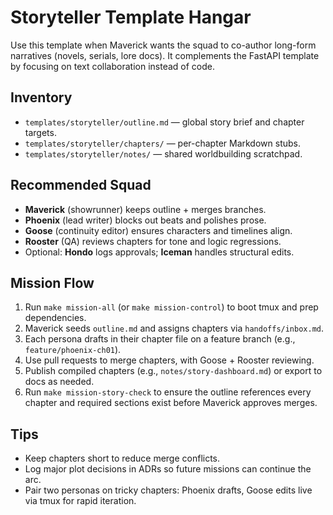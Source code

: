 # Storyteller Template Hangar

Use this template when Maverick wants the squad to co-author long-form
narratives (novels, serials, lore docs). It complements the FastAPI template by
focusing on text collaboration instead of code.

## Inventory
- `templates/storyteller/outline.md` — global story brief and chapter targets.
- `templates/storyteller/chapters/` — per-chapter Markdown stubs.
- `templates/storyteller/notes/` — shared worldbuilding scratchpad.

## Recommended Squad
- **Maverick** (showrunner) keeps outline + merges branches.
- **Phoenix** (lead writer) blocks out beats and polishes prose.
- **Goose** (continuity editor) ensures characters and timelines align.
- **Rooster** (QA) reviews chapters for tone and logic regressions.
- Optional: **Hondo** logs approvals; **Iceman** handles structural edits.

## Mission Flow
1. Run `make mission-all` (or `make mission-control`) to boot tmux and prep
   dependencies.
2. Maverick seeds `outline.md` and assigns chapters via `handoffs/inbox.md`.
3. Each persona drafts in their chapter file on a feature branch (e.g.,
   `feature/phoenix-ch01`).
4. Use pull requests to merge chapters, with Goose + Rooster reviewing.
5. Publish compiled chapters (e.g., `notes/story-dashboard.md`) or export to
   docs as needed.
6. Run `make mission-story-check` to ensure the outline references every
   chapter and required sections exist before Maverick approves merges.

## Tips
- Keep chapters short to reduce merge conflicts.
- Log major plot decisions in ADRs so future missions can continue the arc.
- Pair two personas on tricky chapters: Phoenix drafts, Goose edits live via
  tmux for rapid iteration.
